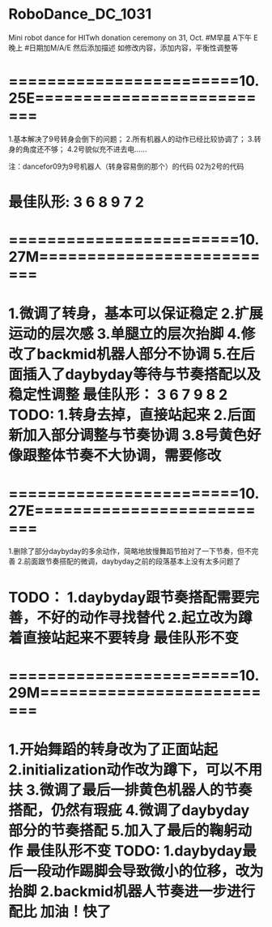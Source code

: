 # RoboDance_DC_1031
Mini robot dance for HITwh donation ceremony on 31, Oct.
#M早晨 A下午 E晚上
#日期加M/A/E 然后添加描述 如修改内容，添加内容，平衡性调整等

========================10.25E==========================
========================================================
1.基本解决了9号转身会倒下的问题；
2.所有机器人的动作已经比较协调了；
3.转身的角度还不够；
4.2号貌似充不进去电……

注：dancefor09为9号机器人（转身容易倒的那个）的代码
02为2号的代码

最佳队形:
3
6 8
9 7 2
========================================================

========================10.27M==========================
========================================================
1.微调了转身，基本可以保证稳定
2.扩展运动的层次感
3.单腿立的层次抬脚
4.修改了backmid机器人部分不协调
5.在后面插入了daybyday等待与节奏搭配以及稳定性调整
最佳队形：
3
6 7
9 8 2
TODO:
1.转身去掉，直接站起来
2.后面新加入部分调整与节奏协调
3.8号黄色好像跟整体节奏不大协调，需要修改
===============================================================

========================10.27E==========================
========================================================
1.删除了部分daybyday的多余动作，简略地放慢舞蹈节拍对了一下节奏，但不完善
2.前面跟节奏搭配的微调，daybyday之前的段落基本上没有太多问题了

TODO：
1.daybyday跟节奏搭配需要完善，不好的动作寻找替代
2.起立改为蹲着直接站起来不要转身
最佳队形不变
===============================================================

========================10.29M==========================
========================================================
1.开始舞蹈的转身改为了正面站起
2.initialization动作改为蹲下，可以不用扶
3.微调了最后一排黄色机器人的节奏搭配，仍然有瑕疵
4.微调了daybyday部分的节奏搭配
5.加入了最后的鞠躬动作
最佳队形不变
TODO:
1.daybyday最后一段动作踢脚会导致微小的位移，改为抬脚
2.backmid机器人节奏进一步进行配比
加油！快了
========================================================